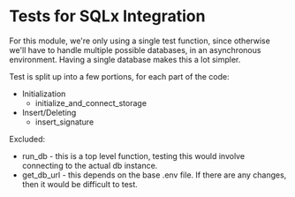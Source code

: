 # Tests for SQLx Integration

For this module, we're only using a single test function, since otherwise
we'll have to handle multiple possible databases, in an asynchronous environment.
Having a single database makes this a lot simpler.

Test is split up into a few portions, for each part of the code:
* Initialization
    * initialize_and_connect_storage
* Insert/Deleting
    * insert_signature

Excluded:
* run_db - this is a top level function, testing this would involve connecting to the actual db instance.
* get_db_url - this depends on the base .env file. If there are any changes, then it would be difficult to test.